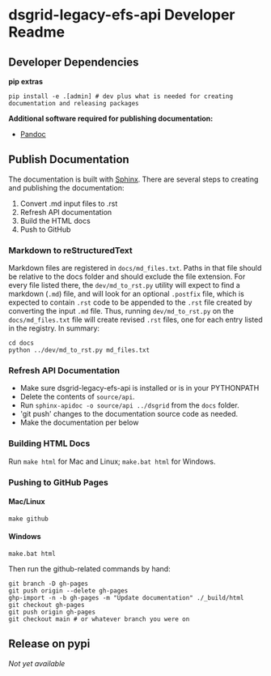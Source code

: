 # dsgrid-legacy-efs-api Developer Readme

## Developer Dependencies

**pip extras**

```
pip install -e .[admin] # dev plus what is needed for creating documentation and releasing packages
```

**Additional software required for publishing documentation:**

- [Pandoc](https://pandoc.org/installing.html)

## Publish Documentation

The documentation is built with [Sphinx](http://sphinx-doc.org/index.html). There are several steps to creating and publishing the documentation:

1. Convert .md input files to .rst
2. Refresh API documentation
3. Build the HTML docs
4. Push to GitHub

### Markdown to reStructuredText

Markdown files are registered in `docs/md_files.txt`. Paths in that file should be relative to the docs folder and should exclude the file extension. For every file listed there, the `dev/md_to_rst.py` utility will expect to find a markdown (`.md`) file, and will look for an optional `.postfix` file, which is expected to contain `.rst` code to be appended to the `.rst` file created by converting the input `.md` file. Thus, running `dev/md_to_rst.py` on the `docs/md_files.txt` file will create revised `.rst` files, one for each entry listed in the registry. In summary:

```
cd docs
python ../dev/md_to_rst.py md_files.txt
```

### Refresh API Documentation

- Make sure dsgrid-legacy-efs-api is installed or is in your PYTHONPATH
- Delete the contents of `source/api`.
- Run `sphinx-apidoc -o source/api ../dsgrid` from the `docs` folder.
- 'git push' changes to the documentation source code as needed.
- Make the documentation per below

### Building HTML Docs

Run `make html` for Mac and Linux; `make.bat html` for Windows.

### Pushing to GitHub Pages

#### Mac/Linux

```
make github
```

#### Windows

```
make.bat html
```

Then run the github-related commands by hand:

```
git branch -D gh-pages
git push origin --delete gh-pages
ghp-import -n -b gh-pages -m "Update documentation" ./_build/html
git checkout gh-pages
git push origin gh-pages
git checkout main # or whatever branch you were on
```

## Release on pypi

*Not yet available*
